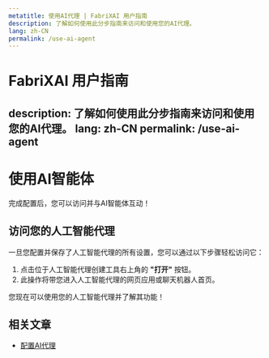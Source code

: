 ```yaml
---
metatitle: 使用AI代理 | FabriXAI 用户指南
description: 了解如何使用此分步指南来访问和使用您的AI代理。
lang: zh-CN
permalink: /use-ai-agent
---
```


# FabriXAI 用户指南
description: 了解如何使用此分步指南来访问和使用您的AI代理。
lang: zh-CN
permalink: /use-ai-agent
---

# 使用AI智能体

完成配置后，您可以访问并与AI智能体互动！

## 访问您的人工智能代理

一旦您配置并保存了人工智能代理的所有设置，您可以通过以下步骤轻松访问它：

1. 点击位于人工智能代理创建工具右上角的 **"打开"** 按钮。
2. 此操作将带您进入人工智能代理的网页应用或聊天机器人首页。

您现在可以使用您的人工智能代理并了解其功能！

## 相关文章
- [配置AI代理](/en-us/configure-ai-agent/)
